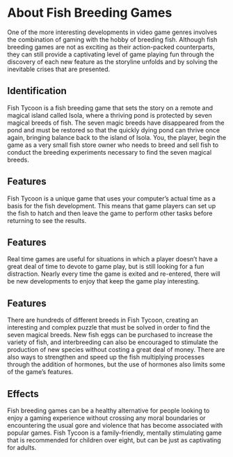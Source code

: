 # About Fish Breeding Games

One of the more interesting developments in video game genres involves the combination of gaming with the hobby of breeding fish. Although fish breeding games are not as exciting as their action-packed counterparts, they can still provide a captivating level of game playing fun through the discovery of each new feature as the storyline unfolds and by solving the inevitable crises that are presented.

## Identification

Fish Tycoon is a fish breeding game that sets the story on a remote and magical island called Isola, where a thriving pond is protected by seven magical breeds of fish. The seven magic breeds have disappeared from the pond and must be restored so that the quickly dying pond can thrive once again, bringing balance back to the island of Isola. You, the player, begin the game as a very small fish store owner who needs to breed and sell fish to conduct the breeding experiments necessary to find the seven magical breeds.

## Features

Fish Tycoon is a unique game that uses your computer’s actual time as a basis for the fish development. This means that game players can set up the fish to hatch and then leave the game to perform other tasks before returning to see the results.

## Features

Real time games are useful for situations in which a player doesn’t have a great deal of time to devote to game play, but is still looking for a fun distraction. Nearly every time the game is exited and re-entered, there will be new developments to enjoy that keep the game play interesting.

## Features

There are hundreds of different breeds in Fish Tycoon, creating an interesting and complex puzzle that must be solved in order to find the seven magical breeds. New fish eggs can be purchased to increase the variety of fish, and interbreeding can also be encouraged to stimulate the production of new species without costing a great deal of money. There are also ways to strengthen and speed up the fish multiplying processes through the addition of hormones, but the use of hormones also limits some of the game’s features.

## Effects

Fish breeding games can be a healthy alternative for people looking to enjoy a gaming experience without crossing any moral boundaries or encountering the usual gore and violence that has become associated with popular games. Fish Tycoon is a family-friendly, mentally stimulating game that is recommended for children over eight, but can be just as captivating for adults.

